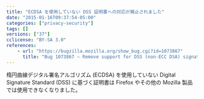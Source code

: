 ```yaml
---
title: "ECDSA を使用していない DSS 証明書への対応が廃止されました"
date: "2015-01-16T09:37:54-05:00"
categories: ["privacy-security"]
tags: []
versions: ["37"]
cclicense: "BY-SA 3.0"
references:
    - url: "https://bugzilla.mozilla.org/show_bug.cgi?id=1073867"
      title: "Bug 1073867 – Remove support for DSS (non-ECC DSA) signatures from mozilla::pkix"
---
```

楕円曲線デジタル署名アルゴリズム (ECDSA) を使用していない Digital Signature Standard (DSS) に基づく証明書は Firefox やその他の Mozilla 製品では使用できなくなりました。
